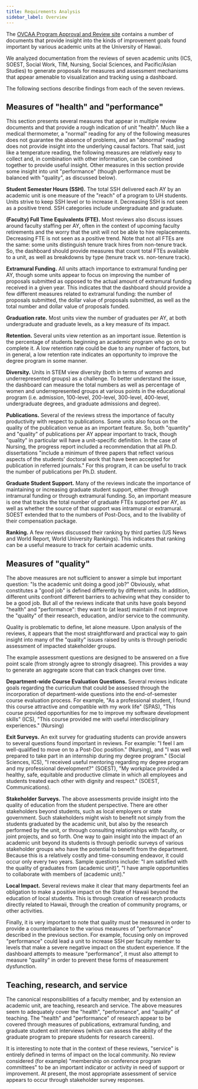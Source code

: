 ```yaml
---
title: Requirements Analysis
sidebar_label: Overview
---
```


The [OVCAA Program Approval and Review site](https://manoa.hawaii.edu/ovcaa/program-approval-review/previous-reviews/) contains a number of documents that provide insight into the kinds of improvement goals found important by various academic units at the University of Hawaii.

We analyzed documentation from the reviews of seven academic units (ICS, SOEST, Social Work, TIM, Nursing, Social Sciences, and Pacific/Asian Studies) to generate proposals for measures and assessment mechanisms that appear amenable to visualization and tracking using a dashboard.

The following sections describe findings from each of the seven reviews.

## Measures of "health" and "performance"

This section presents several measures that appear in multiple review documents and that provide a rough indication of unit "health". Much like a medical thermometer, a "normal" reading for any of the following measures does not guarantee the absence of problems, and an "abnormal" reading does not provide insight into the underlying causal factors.  That said, just like a temperature reading, the following measures are relatively easy to collect and, in combination with other information, can be combined together to provide useful insight.  Other measures in this section provide some insight into unit "performance" (though performance must be balanced with "quality", as discussed below).

**Student Semester Hours (SSH).** The total SSH delivered each AY by an academic unit is one measure of the "reach" of a program to UH students.  Units strive to keep SSH level or to increase it.  Decreasing SSH is not seen as a positive trend. SSH categories include undergraduate and graduate.

**(Faculty) Full Time Equivalents (FTE).**  Most reviews also discuss issues around faculty staffing per AY, often in the context of upcoming faculty retirements and the worry that the unit will not be able to hire replacements. Decreasing FTE is not seen as a positive trend. Note that not all FTEs are the same: some units distinguish tenure track hires from non-tenure track. So, the dashboard should provide measures that count total FTEs available to a unit, as well as breakdowns by type (tenure track vs. non-tenure track).

**Extramural Funding.** All units attach importance to extramural funding per AY, though some units appear to focus on improving the number of proposals submitted as opposed to the actual amount of extramural funding received in a given year. This indicates that the dashboard should provide a few different measures related to extramural funding: the number of proposals submitted, the dollar value of proposals submitted, as well as the total number and dollar value of proposals funded.

**Graduation rate.** Most units view the number of graduates per AY, at both undergraduate and graduate levels, as a key measure of its impact.

**Retention.**  Several units view retention as an important issue. Retention is the percentage of students beginning an academic program who go on to complete it.  A low retention rate could be due to any number of factors, but in general, a low retention rate indicates an opportunity to improve the degree program in some manner.

**Diversity.** Units in STEM view diversity (both in terms of women and underrepresented groups) as a challenge. To better understand the issue, the dashboard can measure the total numbers as well as percentage of women and underrepresented groups at various points in the educational program (i.e. admission, 100-level, 200-level, 300-level, 400-level, undergraduate degrees, and graduate admissions and degree).

**Publications.** Several of the reviews stress the importance of faculty productivity with respect to publications. Some units also focus on the quality of the publication venue as an important feature. So, both "quantity" and "quality" of publications per AY appear important to track, though "quality" in particular will have a unit-specific definition. In the case of Nursing, the progress report included a recommendation that all Ph.D. dissertations "include a minimum of three papers that reflect various aspects of the students’ doctoral work that have been accepted for publication in referred journals." For this program, it can be useful to track the number of publications per Ph.D. student.

**Graduate Student Support.** Many of the reviews indicate the importance of maintaining or increasing graduate student support, either through intramural funding or through extramural funding. So, an important measure is one that tracks the total number of graduate FTEs supported per AY, as well as whether the source of that support was intramural or extramural. SOEST extended that to the numbers of Post-Docs, and to the livability of their compensation package.

**Ranking.** A few reviews discussed their ranking by third parties (US News and World Report, World University Rankings). This indicates that ranking can be a useful measure to track for certain academic units.

## Measures of "quality"

The above measures are not sufficient to answer a simple but important question: "Is the academic unit doing a good job?" Obviously, what constitutes a "good job" is defined differently by different units. In addition, different units confront different barriers to achieving what they consider to be a good job. But all of the reviews indicate that units have goals beyond "health" and "performance": they want to (at least) maintain if not improve the "quality" of their research, education, and/or service to the community.

Quality is problematic to define, let alone measure. Upon analysis of the reviews, it appears that the most straightforward and practical way to gain insight into many of the "quality" issues raised by units is through periodic assessment of impacted stakeholder groups.

The example assessment questions are designed to be answered on a five point scale (from strongly agree to strongly disagree).  This provides a way to generate an aggregate score that can track changes over time.

**Department-wide Course Evaluation Questions.** Several reviews indicate goals regarding the curriculum that could be assessed through the incorporation of department-wide questions into the end-of-semester course evaluation process.  For example, "As a professional student, I found this course attractive and compatible with my work life" (SPAS), "This course provided opportunities for me to improve my software development skills" (ICS), "This course provided me with useful interdisciplinary experiences." (Nursing)

**Exit Surveys.** An exit survey for graduating students can provide answers to several questions found important in reviews.  For example: "I feel I am well-qualified to move on to a Post-Doc position." (Nursing), and "I was well prepared to take part in an internship during my degree program." (Social Sciences, ICS), "I received useful mentoring regarding my degree program and my professional development?" (SOEST), "My workplace provided a healthy, safe, equitable and productive climate in which all employees and students treated each other with dignity and respect." (SOEST, Communications).

**Stakeholder Surveys.** The above assessments provide insight into the quality of education from the student perspective. There are other stakeholders beyond students, such as local employers or state government.  Such stakeholders might wish to benefit not simply from the students graduated by the academic unit, but also by the research performed by the unit, or through consulting relationships with faculty, or joint projects, and so forth. One way to gain insight into the impact of an academic unit beyond its students is through periodic surveys of various stakeholder groups who have the potential to benefit from the department. Because this is a relatively costly and time-consuming endeavor, it could occur only every two years. Sample questions include: "I am satisfied with the quality of graduates from (academic unit)", "I have ample opportunities to collaborate with members of (academic unit)."

**Local Impact.** Several reviews make it clear that many departments feel an obligation to make a positive impact on the State of Hawaii beyond the education of local students. This is through creation of research products directly related to Hawaii, through the creation of community programs, or other activities.

Finally, it is very important to note that quality must be measured in order to provide a counterbalance to the various measures of "performance" described in the previous section. For example, focusing only on improved "performance" could lead a unit to increase SSH per faculty member to levels that make a severe negative impact on the student experience. If the dashboard attempts to measure "performance", it must also attempt to measure "quality" in order to prevent these forms of measurement dysfunction.

## Teaching, research, and service

The canonical responsibilities of a faculty member, and by extension an academic unit, are teaching, research and service. The above measures seem to adequately cover the "health", "performance", and "quality" of teaching.  The "health" and "performance" of research appear to be covered through measures of publications, extramural funding, and graduate student exit interviews (which can assess the ability of the graduate program to prepare students for research careers).

It is interesting to note that in the context of these reviews, "service" is entirely defined in terms of impact on the local community.  No review considered (for example) "membership on conference program committees" to be an important indicator or activity in need of support or improvement. At present, the most appropriate assessment of service appears to occur through stakeholder survey responses.

